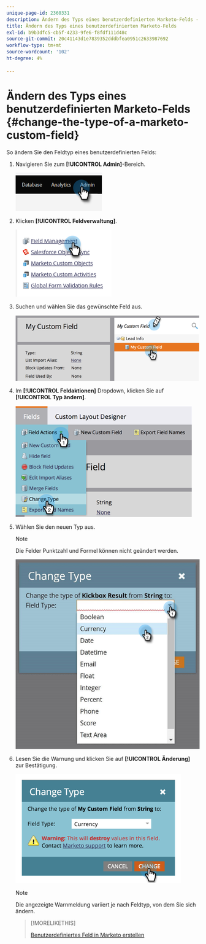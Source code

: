 ```yaml
---
unique-page-id: 2360331
description: Ändern des Typs eines benutzerdefinierten Marketo-Felds - Marketo Docs - Produktdokumentation
title: Ändern des Typs eines benutzerdefinierten Marketo-Felds
exl-id: b9b3dfc5-cb5f-4233-9fe6-f8fdf111d48c
source-git-commit: 20c41143d1e7839352dddbfea0951c2633987692
workflow-type: tm+mt
source-wordcount: '102'
ht-degree: 4%

---
```


# Ändern des Typs eines benutzerdefinierten Marketo-Felds {#change-the-type-of-a-marketo-custom-field}

So ändern Sie den Feldtyp eines benutzerdefinierten Felds:

1. Navigieren Sie zum **[!UICONTROL Admin]**-Bereich.

   ![](assets/change-the-type-of-a-marketo-custom-field-1.png)

1. Klicken **[!UICONTROL Feldverwaltung]**.

   ![](assets/change-the-type-of-a-marketo-custom-field-2.png)

1. Suchen und wählen Sie das gewünschte Feld aus.

   ![](assets/change-the-type-of-a-marketo-custom-field-3.png)

1. Im **[!UICONTROL Feldaktionen]** Dropdown, klicken Sie auf **[!UICONTROL Typ ändern]**.

   ![](assets/change-the-type-of-a-marketo-custom-field-4.png)

1. Wählen Sie den neuen Typ aus.

   >[!NOTE]
   >
   >Die Felder Punktzahl und Formel können nicht geändert werden.

   ![](assets/change-the-type-of-a-marketo-custom-field-5.png)

1. Lesen Sie die Warnung und klicken Sie auf **[!UICONTROL Änderung]** zur Bestätigung.

   ![](assets/change-the-type-of-a-marketo-custom-field-6.png)

   >[!NOTE]
   >
   >Die angezeigte Warnmeldung variiert je nach Feldtyp, von dem Sie sich ändern.

   >[!MORELIKETHIS]
   >
   >[Benutzerdefiniertes Feld in Marketo erstellen](/help/marketo/product-docs/administration/field-management/create-a-custom-field-in-marketo.md)
